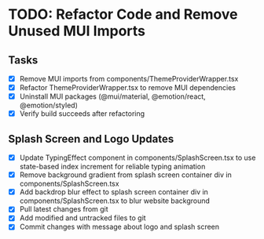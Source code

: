 # TODO: Refactor Code and Remove Unused MUI Imports

## Tasks
- [x] Remove MUI imports from components/ThemeProviderWrapper.tsx
- [x] Refactor ThemeProviderWrapper.tsx to remove MUI dependencies
- [x] Uninstall MUI packages (@mui/material, @emotion/react, @emotion/styled)
- [x] Verify build succeeds after refactoring

## Splash Screen and Logo Updates
- [x] Update TypingEffect component in components/SplashScreen.tsx to use state-based index increment for reliable typing animation
- [x] Remove background gradient from splash screen container div in components/SplashScreen.tsx
- [x] Add backdrop blur effect to splash screen container div in components/SplashScreen.tsx to blur website background
- [x] Pull latest changes from git
- [x] Add modified and untracked files to git
- [x] Commit changes with message about logo and splash screen
